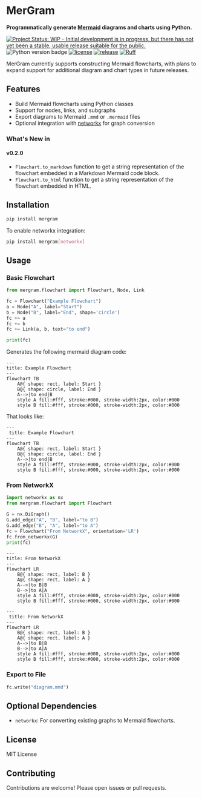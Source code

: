 # MerGram

**Programmatically generate [Mermaid](https://mermaid.jd.org) diagrams and charts using Python.**

[![Project Status: WIP – Initial development is in progress, but there has not yet been a stable, usable release suitable for the public.](https://www.repostatus.org/badges/latest/wip.svg)](https://www.repostatus.org/#wip)
![Python version badge](https://img.shields.io/badge/python->=3.8-blue.svg)
[![license](https://img.shields.io/github/license/blakeaw/mergram.svg)](LICENSE)
[![release](https://img.shields.io/github/release/blakeaw/mergram.svg)](https://github.com/blakeaw/mergram/releases)
[![Ruff](https://img.shields.io/endpoint?url=https://raw.githubusercontent.com/astral-sh/ruff/main/assets/badge/v2.json)](https://github.com/astral-sh/ruff)

MerGram currently supports constructing Mermaid flowcharts, with plans to expand support for additional diagram and chart types in future releases.
 

## Features

- Build Mermaid flowcharts using Python classes
- Support for nodes, links, and subgraphs
- Export diagrams to Mermaid `.mmd` or `.mermaid` files
- Optional integration with [networkx](https://networkx.org/) for graph conversion

### What's New in 

#### v0.2.0

* `Flowchart.to_markdown` function to get a string representation of the flowchart embedded in a Markdown Mermaid code block.
* `Flowchart.to_html` function to get a string representation of the flowchart embedded in HTML. 

## Installation

```bash
pip install mergram
```

To enable networkx integration:

```bash
pip install mergram[networkx]
```

## Usage

### Basic Flowchart

```python
from mergram.flowchart import Flowchart, Node, Link

fc = Flowchart("Example Flowchart")
a = Node("A", label="Start")
b = Node("B", label="End", shape='circle')
fc += a
fc += b
fc += Link(a, b, text="to end")

print(fc)
```
Generates the following mermaid diagram code:

    ---
    title: Example Flowchart
    ---
    flowchart TB
        A@{ shape: rect, label: Start }
        B@{ shape: circle, label: End }
        A-->|to end|B
        style A fill:#fff, stroke:#000, stroke-width:2px, color:#000
        style B fill:#fff, stroke:#000, stroke-width:2px, color:#000

That looks like: 
```mermaid
---
 title: Example Flowchart
---
flowchart TB
    A@{ shape: rect, label: Start }
    B@{ shape: circle, label: End }
    A-->|to end|B
    style A fill:#fff, stroke:#000, stroke-width:2px, color:#000
    style B fill:#fff, stroke:#000, stroke-width:2px, color:#000
```

### From NetworkX

```python
import networkx as nx
from mergram.flowchart import Flowchart

G = nx.DiGraph()
G.add_edge("A", "B", label="to B")
G.add_edge("B", "A", label="to A")
fc = Flowchart("From NetworkX", orientation='LR')
fc.from_networkx(G)
print(fc)
```
    ---
    title: From NetworkX
    ---
    flowchart LR
        B@{ shape: rect, label: B }
        A@{ shape: rect, label: A }
        A-->|to B|B
        B-->|to A|A
        style A fill:#fff, stroke:#000, stroke-width:2px, color:#000
        style B fill:#fff, stroke:#000, stroke-width:2px, color:#000

```mermaid
---
 title: From NetworkX
---
flowchart LR
    B@{ shape: rect, label: B }
    A@{ shape: rect, label: A }
    A-->|to B|B
    B-->|to A|A
    style A fill:#fff, stroke:#000, stroke-width:2px, color:#000
    style B fill:#fff, stroke:#000, stroke-width:2px, color:#000
```


### Export to File

```python
fc.write("diagram.mmd")
```

## Optional Dependencies

- `networkx`: For converting existing graphs to Mermaid flowcharts.

## License

MIT License

## Contributing

Contributions are welcome! Please open issues or pull requests.
